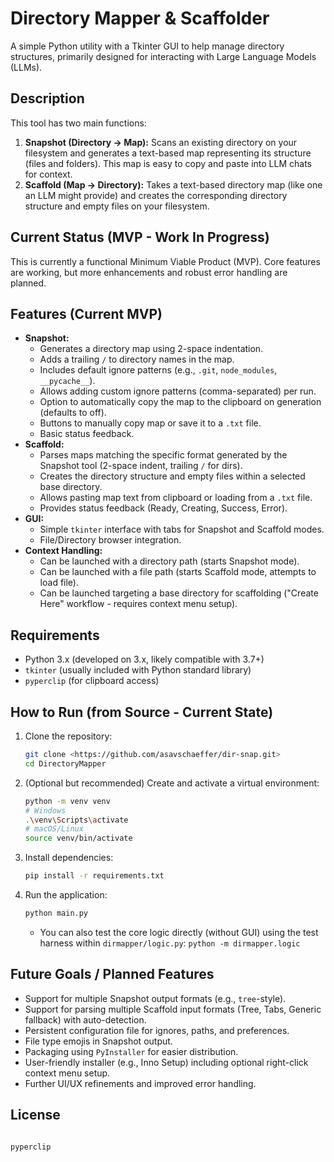 # Directory Mapper & Scaffolder

A simple Python utility with a Tkinter GUI to help manage directory structures, primarily designed for interacting with Large Language Models (LLMs).

## Description

This tool has two main functions:

1.  **Snapshot (Directory -> Map):** Scans an existing directory on your filesystem and generates a text-based map representing its structure (files and folders). This map is easy to copy and paste into LLM chats for context.
2.  **Scaffold (Map -> Directory):** Takes a text-based directory map (like one an LLM might provide) and creates the corresponding directory structure and empty files on your filesystem.

## Current Status (MVP - Work In Progress)

This is currently a functional Minimum Viable Product (MVP). Core features are working, but more enhancements and robust error handling are planned.

## Features (Current MVP)

- **Snapshot:**
  - Generates a directory map using 2-space indentation.
  - Adds a trailing `/` to directory names in the map.
  - Includes default ignore patterns (e.g., `.git`, `node_modules`, `__pycache__`).
  - Allows adding custom ignore patterns (comma-separated) per run.
  - Option to automatically copy the map to the clipboard on generation (defaults to off).
  - Buttons to manually copy map or save it to a `.txt` file.
  - Basic status feedback.
- **Scaffold:**
  - Parses maps matching the specific format generated by the Snapshot tool (2-space indent, trailing `/` for dirs).
  - Creates the directory structure and empty files within a selected base directory.
  - Allows pasting map text from clipboard or loading from a `.txt` file.
  - Provides status feedback (Ready, Creating, Success, Error).
- **GUI:**
  - Simple `tkinter` interface with tabs for Snapshot and Scaffold modes.
  - File/Directory browser integration.
- **Context Handling:**
  - Can be launched with a directory path (starts Snapshot mode).
  - Can be launched with a file path (starts Scaffold mode, attempts to load file).
  - Can be launched targeting a base directory for scaffolding ("Create Here" workflow - requires context menu setup).

## Requirements

- Python 3.x (developed on 3.x, likely compatible with 3.7+)
- `tkinter` (usually included with Python standard library)
- `pyperclip` (for clipboard access)

## How to Run (from Source - Current State)

1.  Clone the repository:
    ```bash
    git clone <https://github.com/asavschaeffer/dir-snap.git>
    cd DirectoryMapper
    ```
2.  (Optional but recommended) Create and activate a virtual environment:
    ```bash
    python -m venv venv
    # Windows
    .\venv\Scripts\activate
    # macOS/Linux
    source venv/bin/activate
    ```
3.  Install dependencies:
    ```bash
    pip install -r requirements.txt
    ```
4.  Run the application:
    ```bash
    python main.py
    ```
    - You can also test the core logic directly (without GUI) using the test harness within `dirmapper/logic.py`: `python -m dirmapper.logic`

## Future Goals / Planned Features

- Support for multiple Snapshot output formats (e.g., `tree`-style).
- Support for parsing multiple Scaffold input formats (Tree, Tabs, Generic fallback) with auto-detection.
- Persistent configuration file for ignores, paths, and preferences.
- File type emojis in Snapshot output.
- Packaging using `PyInstaller` for easier distribution.
- User-friendly installer (e.g., Inno Setup) including optional right-click context menu setup.
- Further UI/UX refinements and improved error handling.

## License

```

pyperclip

```
